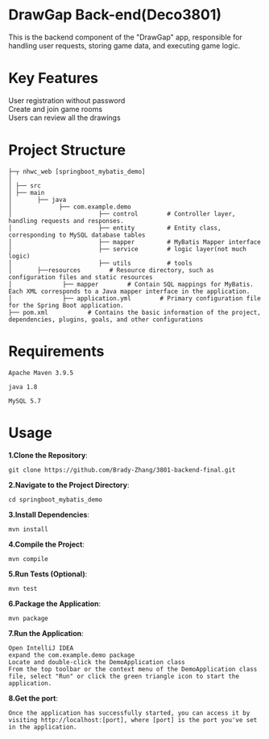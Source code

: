 # DrawGap Back-end(Deco3801)
This is the backend component of the "DrawGap" app, responsible for handling user requests, storing game data, and executing game logic.
# Key Features
User registration without password  
Create and join game rooms  
Users can review all the drawings
# Project Structure
```
├─┬ nhwc_web [springboot_mybatis_demo]  
│    
│ ├── src    
│ ├── main  
│       ├── java  
│             ├── com.example.demo  
│                        ├── control        # Controller layer, handling requests and responses. 
│                        ├── entity         # Entity class, corresponding to MySQL database tables
│                        ├── mapper         # MyBatis Mapper interface
│                        ├── service        # logic layer(not much logic) 
│                        ├── utils          # tools  
│       ├──resources        # Resource directory, such as configuration files and static resources   
│              ├── mapper        # Contain SQL mappings for MyBatis. Each XML corresponds to a Java mapper interface in the application.
│              ├── application.yml        # Primary configuration file for the Spring Boot application.
├── pom.xml           # Contains the basic information of the project, dependencies, plugins, goals, and other configurations
```
# Requirements
```
Apache Maven 3.9.5
```
```
java 1.8
```
```
MySQL 5.7
```
# Usage
**1.Clone the Repository**:
```
git clone https://github.com/Brady-Zhang/3801-backend-final.git
```
**2.Navigate to the Project Directory**: 
```
cd springboot_mybatis_demo
```
**3.Install Dependencies**: 
```
mvn install
```
**4.Compile the Project**: 
```
mvn compile
```
**5.Run Tests (Optional)**: 
```
mvn test
```
**6.Package the Application**: 
```
mvn package
```
**7.Run the Application**:
```
Open IntelliJ IDEA  
expand the com.example.demo package
Locate and double-click the DemoApplication class  
From the top toolbar or the context menu of the DemoApplication class file, select "Run" or click the green triangle icon to start the application.
```
**8.Get the port**:
```
Once the application has successfully started, you can access it by visiting http://localhost:[port], where [port] is the port you've set in the application.
```
